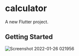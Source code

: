 # calculator

A new Flutter project.

## Getting Started

![Screenshot 2022-01-26 021956](https://user-images.githubusercontent.com/76746914/150628476-60ec211c-96d1-4bb2-9b52-ac2051f83c00.png)